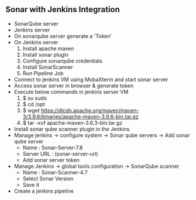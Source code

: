 ## Sonar with Jenkins Integration
- SonarQube server
- Jenkins server
- On sonarqube server generate a 'Token'
- On Jenkins server
  1. Install apache maven
  2. Install sonar plugin
  3. Configure sonarqube credentials
  4. Install SonarScanner
  5. Run Pipeline Job
- Connect to jenkins VM using MobaXterm and start sonar server
- Access sonar server in browser & generate token
- Execute below commands in jenkins server VM
  1. $ su sudo
  2. $ cd /opt
  3. $ wget https://dlcdn.apache.org/maven/maven-3/3.9.6/binaries/apache-maven-3.9.6-bin.tar.gz
  4. $ tar -xvf apache-maven-3.6.3-bin.tar.gz
- Install sonar qube scanner plugin in the Jenkins.
- Manage jenkins -> configure system -> Sonar qube servers -> Add sonar qube server
  - Name : Sonar-Server-7.8
  - Server URL : (sonar-server-url)
  - Add sonar server token
- Manage Jenkins -> global tools configuration -> SonarQube scanner
  - Name : Sonar-Scanner-4.7
  - Select Sonar Version
  - Save it
- Create a jenkins pipeline


